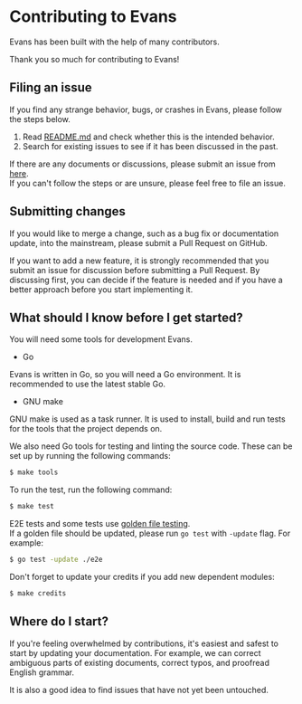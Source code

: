 # Contributing to Evans

Evans has been built with the help of many contributors.

Thank you so much for contributing to Evans!

## Filing an issue

If you find any strange behavior, bugs, or crashes in Evans, please follow the steps below.

1. Read [README.md](https://github.com/ktr0731/evans/blob/master/README.md) and check whether this is the intended behavior.
1. Search for existing issues to see if it has been discussed in the past.

If there are any documents or discussions, please submit an issue from [here](https://github.com/ktr0731/evans/issues).  
If you can't follow the steps or are unsure, please feel free to file an issue.

## Submitting changes

If you would like to merge a change, such as a bug fix or documentation update, into the mainstream, please submit a Pull Request on GitHub.

If you want to add a new feature, it is strongly recommended that you submit an issue for discussion before submitting a Pull Request. By discussing first, you can decide if the feature is needed and if you have a better approach before you start implementing it.

## What should I know before I get started?
You will need some tools for development Evans.

- Go

Evans is written in Go, so you will need a Go environment. It is recommended to use the latest stable Go.

- GNU make

GNU make is used as a task runner. It is used to install, build and run tests for the tools that the project depends on.

We also need Go tools for testing and linting the source code. These can be set up by running the following commands:

``` bash
$ make tools
```

To run the test, run the following command:

``` bash
$ make test
```

E2E tests and some tests use [golden file testing](https://speakerdeck.com/mitchellh/advanced-testing-with-go?slide=19).  
If a golden file should be updated, please run `go test` with `-update` flag. For example:

``` bash 
$ go test -update ./e2e
```

Don't forget to update your credits if you add new dependent modules:

``` bash
$ make credits
```

## Where do I start?
If you're feeling overwhelmed by contributions, it's easiest and safest to start by updating your documentation.
For example, we can correct ambiguous parts of existing documents, correct typos, and proofread English grammar.

It is also a good idea to find issues that have not yet been untouched.
